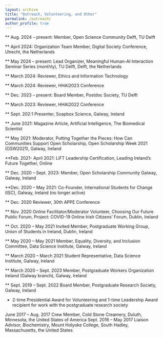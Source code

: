 ```yaml
---
layout: archive
title: "Outreach, Volunteering, and Other"
permalink: /outreach/
author_profile: true
---
```


** Aug. 2024 – present: 	Member, Open Science Community Delft, TU Delft

** April 2024:	Organization Team Member, Digital Society Conference, Utrecht, the Netherlands

** May 2024 – present:	Lead Organizer, Meaningful Human-AI Interaction Seminar Series (monthly), TU Delft, Delft, the Netherlands

** March 2024:	Reviewer, Ethics and Information Technology

** March 2024:	Reviewer, HHAI2023 Conference

** Dec. 2023 – present:	Board Member, Postdoc Society, TU Delft 

** March 2023:	Reviewer, HHAI2022 Conference

** Sept. 202:1	Presenter, Soapbox Science, Galway, Ireland

** June 2021:   	Magazine Article, Artificial Intelligence, The Biomedical Scientist

** May 2021:	Moderator, Putting Together the Pieces: How Can Communities Support Open Scholarship, Open Scholarship Week 2021 (OSW2021), Galway, Ireland

**Feb. 2021- April 2021:	LiFT Leadership Certification, Leading Ireland’s Future Together, Online

** Dec. 2020 – Sept. 2023:		Member, Open Scholarship Community Galway, Galway, Ireland

**Dec. 2020 – May 2021:	Co-Founder, International Students for Change (ISC), Galway, Ireland (no longer active)

** Dec. 2020		Reviewer, 30th APPE Conference

** Nov. 2020	Online Facilitator/Moderator Volunteer, Choosing Our Future Public Forum, Project: COVID-19 Online Irish Citizens’ Forum, Dublin, Ireland

** Oct. 2020 – May 2021	Invited Member, Postgraduate Working Group, Union of Students in Ireland, Dublin, Ireland

** May 2020 – May 2021	Member, Equality, Diversity, and Inclusion Committee, Data Science Institute, Galway, Ireland

** March 2020 – March 2021		Student Representative, Data Science Institute, Galway, Ireland

** March 2020 – Sept. 2023		Member, Postgraduate Workers Organization Ireland (Galway branch), Galway, Ireland

** Sept. 2019 – Sept. 2022		Board Member, Postgraduate Research Society, Galway, Ireland
* 2-time Presidential Award for Volunteering and 1-time Leadership Award recipient for work with the postgraduate research society 

June 2017 – Aug. 2017	Crew Member, Cold Stone Creamery, Duluth, Minnesota, the United States of America
Sept. 2016 – May 2017	Liaison Advisor, Biochemistry, Mount Holyoke College, South Hadley, Massachusetts, the United States

